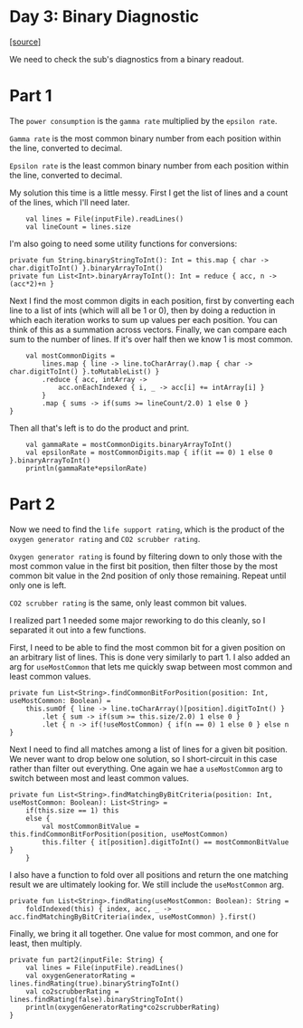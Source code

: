 # Day 3: Binary Diagnostic

[[source]](../src/main/kotlin/Day3.kt)

We need to check the sub's diagnostics from a binary readout.

# Part 1
The `power consumption` is the `gamma rate` multiplied by the `epsilon rate`.

`Gamma rate` is the most common binary number from each position within the line, converted to decimal.

`Epsilon rate` is the least common binary number from each position within the line, converted to decimal.

My solution this time is a little messy. First I get the list of lines and a count of the lines, which I'll need later.
```
    val lines = File(inputFile).readLines()
    val lineCount = lines.size
```
I'm also going to need some utility functions for conversions:
```
private fun String.binaryStringToInt(): Int = this.map { char -> char.digitToInt() }.binaryArrayToInt()
private fun List<Int>.binaryArrayToInt(): Int = reduce { acc, n -> (acc*2)+n }
```
Next I find the most common digits in each position, first by converting each line to a list of ints (which will all be 1 or 0),
then by doing a reduction in which each iteration works to sum up values per each position. You can think of this as a summation across vectors.
Finally, we can compare each sum to the number of lines. If it's over half then we know 1 is most common.
```
    val mostCommonDigits = 
        lines.map { line -> line.toCharArray().map { char -> char.digitToInt() }.toMutableList() }
        .reduce { acc, intArray ->
            acc.onEachIndexed { i, _ -> acc[i] += intArray[i] }
        }
        .map { sums -> if(sums >= lineCount/2.0) 1 else 0 }
}
```
Then all that's left is to do the product and print.
```
    val gammaRate = mostCommonDigits.binaryArrayToInt()
    val epsilonRate = mostCommonDigits.map { if(it == 0) 1 else 0 }.binaryArrayToInt()
    println(gammaRate*epsilonRate)
```

# Part 2

Now we need to find the `life support rating`, which is the product of the `oxygen generator rating` and `CO2 scrubber rating`.

`Oxygen generator rating` is found by filtering down to only those with the most common value in the first bit position, 
then filter those by the most common bit value in the 2nd position of only those remaining. Repeat until only one is left.

`CO2 scrubber rating` is the same, only least common bit values.

I realized part 1 needed some major reworking to do this cleanly, so I separated it out into a few functions.

First, I need to be able to find the most common bit for a given position on an arbitrary list of lines. This is done
very similarly to part 1. I also added an arg for `useMostCommon` that lets me quickly swap between most common and least
common values.
```
private fun List<String>.findCommonBitForPosition(position: Int, useMostCommon: Boolean) =
    this.sumOf { line -> line.toCharArray()[position].digitToInt() }
        .let { sum -> if(sum >= this.size/2.0) 1 else 0 }
        .let { n -> if(!useMostCommon) { if(n == 0) 1 else 0 } else n }
```
Next I need to find all matches among a list of lines for a given bit position. We never want to drop below one
solution, so I short-circuit in this case rather than filter out everything. One again we hae a `useMostCommon` arg to
switch between most and least common values.
```
private fun List<String>.findMatchingByBitCriteria(position: Int, useMostCommon: Boolean): List<String> =
    if(this.size == 1) this
    else {
        val mostCommonBitValue = this.findCommonBitForPosition(position, useMostCommon)
        this.filter { it[position].digitToInt() == mostCommonBitValue }
    }
```
I also have a function to fold over all positions and return the one matching result we are ultimately looking for.
We still include the `useMostCommon` arg.
```
private fun List<String>.findRating(useMostCommon: Boolean): String =
    foldIndexed(this) { index, acc, _ -> acc.findMatchingByBitCriteria(index, useMostCommon) }.first()
```
Finally, we bring it all together. One value for most common, and one for least, then multiply.
```
private fun part2(inputFile: String) {
    val lines = File(inputFile).readLines()
    val oxygenGeneratorRating = lines.findRating(true).binaryStringToInt()
    val co2scrubberRating = lines.findRating(false).binaryStringToInt()
    println(oxygenGeneratorRating*co2scrubberRating)
}
```
